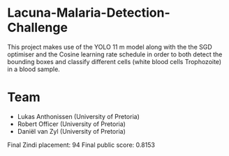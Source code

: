 # Lacuna-Malaria-Detection-Challenge

This project makes use of the YOLO 11 m model along with the the SGD optimiser and the Cosine learning rate schedule in order to both detect the bounding boxes and classify different cells (white blood cells Trophozoite) in a blood sample.

# Team

- Lukas Anthonissen (University of Pretoria)
- Robert Officer (University of Pretoria)
- Daniël van Zyl (University of Pretoria)

Final Zindi placement: 94
Final public score: 0.8153
